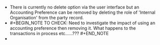 - There is currently no delete option via the user interface but an Accounting Preference can be removed by deleting the role of 'Internal Organisation' from the party record.
- #+BEGIN_NOTE
  TO CHECK: Need to investigate the impact of using an accounting preference then removing it.
  What happens to the transactions in process etc…​…​???
  #+END_NOTE
-